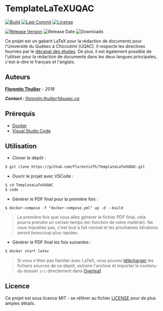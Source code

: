 # TemplateLaTeXUQAC

[![Build](https://img.shields.io/circleci/build/github/FlorentinTh/TemplateLaTeXUQAC/master?style=flat-square&token=0fdc873e50de49d6e9868ff847d740d20813f3bd)](https://circleci.com/gh/FlorentinTh/TemplateLaTeXUQAC) [![Last Commit](https://img.shields.io/github/last-commit/FlorentinTh/TemplateLaTeXUQAC?style=flat-square)](https://github.com/FlorentinTh/TemplateLaTeXUQAC/commits/master) [![License](https://img.shields.io/github/license/FlorentinTh/TemplateLaTeXUQAC?style=flat-square)](https://github.com/FlorentinTh/TemplateLaTeXUQAC/blob/master/LICENSE)

[![Release Version](https://img.shields.io/github/release/FlorentinTh/TemplateLaTeXUQAC?style=flat-square)](https://github.com/FlorentinTh/TemplateLaTeXUQAC/releases) ![Release Date](https://img.shields.io/github/release-date/FlorentinTh/TemplateLaTeXUQAC?style=flat-square) ![Downloads](https://img.shields.io/github/downloads/FlorentinTh/TemplateLaTeXUQAC/v1.1.1/total?style=flat-square)

Ce projet est un gabarit LaTeX pour la rédaction de documents pour l'Université du Québec à Chicoutimi (UQAC). Il respecte les directives fournies par le [décanat des études](http://services.uqac.ca/decanat-des-etudes/sous-menu-2/). De plus, il est également possible de l'utiliser pour la rédaction de documents dans les deux langues principales, c'est-à-dire le français et l'anglais.

## Auteurs

**[Florentin Thullier](https://github.com/florentinth)** - _2018_

_**Contact :** [florentin.thullier1@uqac.ca](florentin.thullier1@uqa.ca)_

## Prérequis

- [Docker](https://www.docker.com/get-started)
- [Visual Studio Code](https://code.visualstudio.com/)

## Utilisation

- Cloner le dépôt :

```sh
$ git clone https://github.com/FlorentinTh/TemplateLaTeXUQAC.git
```

- Ouvrir le projet avec VSCode :

```sh
$ cd TemplateLaTeXUQAC
$ code .
```

- Générer le PDF final pour la première fois :

```
$ docker-compose -f "docker-compose.yml" up -d --build
```

> La première fois que vous allez générer le fichier PDF final, cela pourra prendre un certain temps (en fonction de votre matériel). Ne vous inquiétez pas, c'est tout à fait normal et les prochaines itérations seront beaucoup plus rapides.

- Générer le PDF final les fois suivantes :

```sh
$ docker start latex
```

> Si vous n'êtes pas familier avec LaTeX, vous pouvez [télécharger](https://github.com/FlorentinTh/TemplateLaTeXUQAC/archive/master.zip) les fichiers sources de ce dépôt, extraire l'archive et importer le contenu du dossier ```src``` directement dans [Overleaf](https://overleaf.com/).

## Licence

Ce projet est sous licence MIT - se référer au fichier [LICENSE](LICENSE) pour de plus amples détails.
